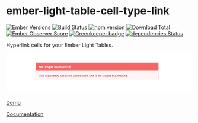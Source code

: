 # ember-light-table-cell-type-link

[![Ember Versions](https://img.shields.io/badge/Ember.js%20Versions-%5E2.12%20and%20%5E3.0-brightgreen.svg)](https://travis-ci.org/alt3/ember-light-table-cell-type-link)
[![Build Status](https://travis-ci.org/alt3/ember-light-table-cell-type-link.svg)](https://travis-ci.org/alt3/ember-light-table-cell-type-link)
[![npm version](https://badge.fury.io/js/ember-light-table-cell-type-link.svg)](http://badge.fury.io/js/ember-light-table-cell-type-link)
[![Download Total](https://img.shields.io/npm/dt/ember-light-table-cell-type-link.svg)](http://badge.fury.io/js/ember-light-table-cell-type-link)
[![Ember Observer Score](https://emberobserver.com/badges/ember-light-table-cell-type-link.svg)](https://emberobserver.com/addons/ember-light-table-cell-type-link)
[![Greenkeeper badge](https://badges.greenkeeper.io/alt3/ember-light-table-cell-type-link.svg)](https://greenkeeper.io/)
[![dependencies Status](https://david-dm.org/alt3/ember-light-table-cell-type-link/status.svg)](https://david-dm.org/alt3/ember-light-table-cell-type-link)

Hyperlink cells for your Ember Light Tables.

![Abandoned repository](./abandoned-repo.png "This repository is no longer maintained.")

[Demo](https://alt3.github.io/ember-light-table-cell-type-link)

[Documentation](https://alt3.github.io/ember-light-table-cell-type-link/latest/docs)
